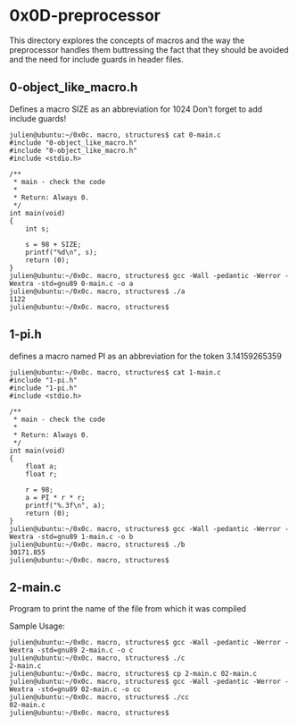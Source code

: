 # 0x0D-preprocessor

This directory explores the concepts of macros and the way the preprocessor handles them buttressing the fact that they should be avoided and the need for include guards in header files.

## 0-object_like_macro.h

Defines a macro SIZE as an abbreviation for 1024
Don't forget to add include guards!

    julien@ubuntu:~/0x0c. macro, structures$ cat 0-main.c
    #include "0-object_like_macro.h"
    #include "0-object_like_macro.h"
    #include <stdio.h>

    /**
     * main - check the code
     *
     * Return: Always 0.
     */
    int main(void)
    {
        int s;

        s = 98 + SIZE;
        printf("%d\n", s);
        return (0);
    }
    julien@ubuntu:~/0x0c. macro, structures$ gcc -Wall -pedantic -Werror -Wextra -std=gnu89 0-main.c -o a
    julien@ubuntu:~/0x0c. macro, structures$ ./a 
    1122
    julien@ubuntu:~/0x0c. macro, structures$ 

## 1-pi.h

defines a macro named PI as an abbreviation for the token 3.14159265359

    julien@ubuntu:~/0x0c. macro, structures$ cat 1-main.c
    #include "1-pi.h"
    #include "1-pi.h"
    #include <stdio.h>

    /**
     * main - check the code
     *
     * Return: Always 0.
     */
    int main(void)
    {
        float a;
        float r;

        r = 98;
        a = PI * r * r;
        printf("%.3f\n", a);
        return (0);
    }
    julien@ubuntu:~/0x0c. macro, structures$ gcc -Wall -pedantic -Werror -Wextra -std=gnu89 1-main.c -o b
    julien@ubuntu:~/0x0c. macro, structures$ ./b
    30171.855
    julien@ubuntu:~/0x0c. macro, structures$

## 2-main.c

Program to print the name of the file from which it was compiled

Sample Usage:

    julien@ubuntu:~/0x0c. macro, structures$ gcc -Wall -pedantic -Werror -Wextra -std=gnu89 2-main.c -o c
    julien@ubuntu:~/0x0c. macro, structures$ ./c
    2-main.c
    julien@ubuntu:~/0x0c. macro, structures$ cp 2-main.c 02-main.c
    julien@ubuntu:~/0x0c. macro, structures$ gcc -Wall -pedantic -Werror -Wextra -std=gnu89 02-main.c -o cc
    julien@ubuntu:~/0x0c. macro, structures$ ./cc
    02-main.c
    julien@ubuntu:~/0x0c. macro, structures$
